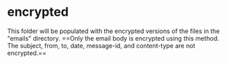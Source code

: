 # encrypted
This folder will be populated with the encrypted versions of the files in the "emails" directory.
==Only the email body is encrypted using this method. The subject, from, to, date, message-id, and content-type are not encrypted.== 
